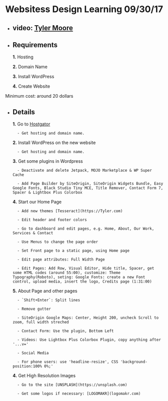 # Websitess Design Learning 09/30/17

- ## video: [Tyler Moore](https://www.youtube.com/watch?v=sd0grLQ4voU "Youtube")

- ## Requirements

    **1.** Hosting

    **2.** Domain Name

    **3.** Install WordPress

    **4.** Create Website

Minimum cost: around 20 dollars

- ## Details

    **1.** Go to [Hostgator](www.hostator.com)

        - Get hosting and domain name.

    **2.** Install WordPress on the new website

        - Get hosting and domain name.

    **3.** Get some plugins in Wordpress

        - Deactivate and delete Jetpack, MOJO Marketplace & WP Super Cache

        - Add Page Builder by SiteOrigin, SiteOrigin Widgets Bundle, Easy Google Fonts, Black Studio Tiny MCE, Title Remover, Contact Form 7, Spacer & Lightbox Plus Colorbox

    **4.** Start our Home Page

        - Add new themes [Tesseract](https://Tyler.com)

        - Edit header and footer colors

        - Go to dashboard and edit pages, e.g. Home, About, Our Work, Services & Contact

        - Use Menus to change the page order

        - Set Front page to a static page, using Home page

        - Edit page attributes: Full Width Page

        - Edit Pages: Add Row, Visual Editor, Hide title, Spacer, get some HTML codes (around 55:00), customize: Theme Typography(Roboto), seting: Google Fonts: create a new Font control, upload media, insert the logo, Credits page (1:31:00)

    **5.** About Page and other pages

        - `Shift+Enter`: Split lines

        - Remove gutter

        - SiteOrigin Google Maps: Center, Height 200, uncheck Scroll to zoom, full width streched

        - Contact Form: Use the plugin, Bottom Left

        - Videos: Use Lightbox Plus Colorbox Plugin, copy anything after '...v='

        - Social Media

        - For phone users: use 'headline-resize', CSS 'background-position:100% 0%;'

    **4.** Get High Resolution Images

        - Go to the site [UNSPLASH](https://unsplash.com)

        - Get some logos if necessary: [LOGOMAKR](logomakr.com)
